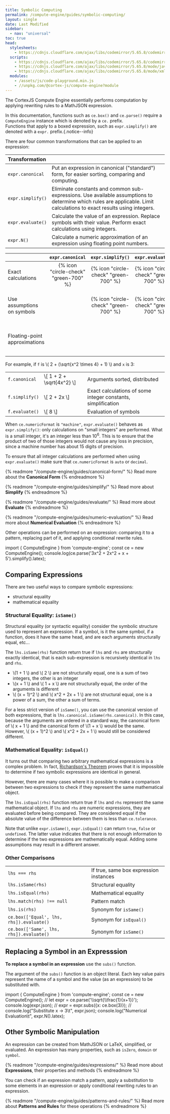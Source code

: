 ```yaml
---
title: Symbolic Computing
permalink: /compute-engine/guides/symbolic-computing/
layout: single
date: Last Modified
sidebar:
  - nav: "universal"
toc: true
head:
  stylesheets:
    - https://cdnjs.cloudflare.com/ajax/libs/codemirror/5.65.8/codemirror.min.css
  scripts:
    - https://cdnjs.cloudflare.com/ajax/libs/codemirror/5.65.8/codemirror.min.js
    - https://cdnjs.cloudflare.com/ajax/libs/codemirror/5.65.8/mode/javascript/javascript.min.js
    - https://cdnjs.cloudflare.com/ajax/libs/codemirror/5.65.8/mode/xml/xml.min.js
  modules:
    - /assets/js/code-playground.min.js
    - //unpkg.com/@cortex-js/compute-engine?module
---
```

<script>
moduleMap = {
  "compute-engine": "//unpkg.com/@cortex-js/compute-engine?module",
};
// const ce = 
</script>

The CortexJS Compute Engine essentially performs computation by applying
rewriting rules to a MathJSON expression.

In this documentation, functions such as `ce.box()` and `ce.parse()` require 
a `ComputeEngine` instance which is denoted by a `ce.` prefix.<br>Functions 
that apply to a boxed expression, such as `expr.simplify()` are denoted with a 
`expr.` prefix.{.notice--info}

There are four common transformations that can be applied to an expression:

<div class=symbols-table>

| Transformation    |                                                                                                                                                                        |
| :---------------- | :--------------------------------------------------------------------------------------------------------------------------------------------------------------------- |
| `expr.canonical`  | Put an expression in canonical ("standard") form, for easier sorting, comparing and computing.                                                                         |
| `expr.simplify()` | Eliminate constants and common sub-expressions. Use available assumptions to determine which rules are applicable. Limit calculations to exact results using integers. |
| `expr.evaluate()` | Calculate the value of an expression. Replace symbols with their value. Perform exact calculations using integers.                                                     |
| `expr.N()`        | Calculate a numeric approximation of an expression using floating point numbers.                                                                                       |

</div>



<div class="">

|                               | `expr.canonical` | `expr.simplify()` | `expr.evaluate()` |  `expr.N()`  |
| :---------------------------- | :----------: | :------: | :------: | :-: |
| Exact calculations            | {% icon "circle-check" "green-700" %} | {% icon "circle-check" "green-700" %} | {% icon "circle-check" "green-700" %} |   |
| Use assumptions on symbols    |              |    {% icon "circle-check" "green-700" %}    |    {% icon "circle-check" "green-700" %}    | {% icon "circle-check" "green-700" %}  |
| Floating-point approximations |              |          |          | {% icon "circle-check" "green-700" %}  |

</div>

For example, if `f` is \\( 2 + (\sqrt{x^2 \times 4} + 1) \\) and `x` is 3:

<div class=symbols-table>

|                |                             |                                                              |
| :------------- | :-------------------------- | :----------------------------------------------------------- |
| `f.canonical`  | \\[ 1 + 2 + \sqrt{4x^2} \\] | Arguments sorted, distributed                                |
| `f.simplify()` | \\[ 2 + 2x \\]              | Exact calculations of some integer constants, simplification |
| `f.evaluate()` | \\[ 8 \\]                   | Evaluation of symbols                                        |

</div>

When `ce.numericFormat` is `"machine"`, `expr.evaluate()` behaves
as `expr.simplify()`: only calculations on "small integers" are performed.
What is a small integer, it's an integer less than 10<sup>6</sup>. This is 
to ensure that the product of two of those integers would not cause any loss
in precision, since a machine number has about 15 digits of precision.

To ensure that all integer calculations are performed when using `expr.evaluate()`
make sure that `ce.numericFormat` is `auto` or `decimal`.


{% readmore "/compute-engine/guides/canonical-form/" %} Read more about the
<strong>Canonical Form</strong> {% endreadmore %}

{% readmore "/compute-engine/guides/simplify/" %} Read more about
<strong>Simplify</strong> {% endreadmore %}

{% readmore "/compute-engine/guides/evaluate/" %} Read more about
<strong>Evaluate</strong> {% endreadmore %}

{% readmore "/compute-engine/guides/numeric-evaluation/" %} Read more about
<strong>Numerical Evaluation</strong> {% endreadmore %}

Other operations can be performed on an expression: comparing it to a pattern,
replacing part of it, and applying conditional rewrite rules.


<code-playground layout="stack" show-line-numbers>
<div slot="javascript">import { ComputeEngine } from 'compute-engine';
const ce = new ComputeEngine();
console.log(ce.parse('3x^2 + 2x^2 + x + 5').simplify().latex);</div>
</code-playground>


## Comparing Expressions

There are two useful ways to compare symbolic expressions:

- structural equality
- mathematical equality

### Structural Equality: `isSame()`

Structural equality (or syntactic equality) consider the symbolic structure used
to represent an expression. If a symbol, is it the same symbol, if a function,
does it have the same head, and are each arguments structurally equal, etc...

The `lhs.isSame(rhs)` function return true if `lhs` and `rhs` are structurally
exactly identical, that is each sub-expression is recursively identical in `lhs`
and `rhs`.

- \\(1 + 1 \\) and \\( 2 \\) are not structurally equal, one is a sum of two
  integers, the other is an integer
- \\(x + 1 \\) and \\( 1 + x \\) are not structurally equal, the order of the
  arguments is different
- \\( (x + 1)^2 \\) and \\( x^2 + 2x + 1 \\) are not structural equal, one is a
  power of a sum, the other a sum of terms.

For a less strict version of `isSame()`, you can use the canonical version of
both expressions, that is `lhs.canonical.isSame(rhs.canonical)`. In this case,
because the arguments are ordered in a standard way, the canonical form of \\(
x + 1 \\) and the canonical form of \\(1 + x \\) would be the same. However, \\(
(x + 1)^2 \\) and \\( x^2 + 2x + 1 \\) would still be considered different.

### Mathematical Equality: `isEqual()`

It turns out that comparing two arbitrary mathematical expressions is a complex
problem. In fact,
[Richardson's Theorem](https://en.wikipedia.org/wiki/Richardson%27s_theorem)
proves that it is impossible to determine if two symbolic expressions are
identical in general.

However, there are many cases where it is possible to make a comparison between
two expressions to check if they represent the same mathematical object.

The `lhs.isEqual(rhs)` function return true if `lhs` and `rhs` represent the
same mathematical object. If `lhs` and `rhs` are numeric expressions, they are
evaluated before being compared. They are considered equal if the absolute value
of the difference between them is less than `ce.tolerance`.

Note that unlike `expr.isSame()`, `expr.isEqual()` can return `true`, `false` or
`undefined`. The latter value indicates that there is not enough information to
determine if the two expressions are mathematically equal. Adding some
assumptions may result in a different answer.

### Other Comparisons

<div class=symbols-table>

|                                          |                                        |
| :--------------------------------------- | :------------------------------------- |
| `lhs === rhs`                            | If true, same box expression instances |
| `lhs.isSame(rhs)`                        | Structural equality                    |
| `lhs.isEqual(rhs)`                       | Mathematical equality                  |
| `lhs.match(rhs) !== null`                | Pattern match                          |
| `lhs.is(rhs)`                            | Synonym for `isSame()`                 |
| `ce.box(['Equal', lhs, rhs]).evaluate()` | Synonym for `isEqual()`                |
| `ce.box(['Same', lhs, rhs]).evaluate()`  | Synonym for `isSame()`                 |

</div>


## Replacing a Symbol in an Expresssion

**To replace a symbol in an expression** use the `subs()` function.

The argument of the `subs()` function is an object literal. Each key value
pairs represent the name of a symbol and the value (as an expression) to be
substituted with.



<code-playground layout="stack" show-line-numbers mark-line="7">
<div slot="javascript">import { ComputeEngine } from 'compute-engine';
const ce = new ComputeEngine();
//
let expr = ce.parse('\\sqrt{\\frac{1}{x+1}}');
console.log(expr.json);
//
expr = expr.subs({x: ce.box(3)});
//
console.log("Substitute x -> 3\t", expr.json);
console.log("Numerical Evaluation\t", expr.N().latex);</div>
</code-playground>




## Other Symbolic Manipulation

An expression can be created from MathJSON or LaTeX, simplified, or evaluated.
An expression has many properties, such as `isZero`, `domain` or `symbol`.

{% readmore "/compute-engine/guides/expressions/" %} Read more about
<strong>Expressions</strong>, their properties and methods {% endreadmore %}

You can check if an expression match a pattern, apply a substitution to some
elements in an expression or apply conditional rewriting rules to an expression.

{% readmore "/compute-engine/guides/patterns-and-rules/" %} Read more about
<strong>Patterns and Rules</strong> for these operations {% endreadmore %}
